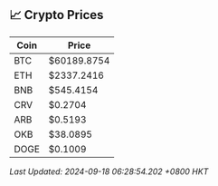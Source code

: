 ## 📈 Crypto Prices

| Coin | Price |
| ---- | ----- |
| BTC | $60189.8754 |
| ETH | $2337.2416 |
| BNB | $545.4154 |
| CRV | $0.2704 |
| ARB | $0.5193 |
| OKB | $38.0895 |
| DOGE | $0.1009 |

_Last Updated: 2024-09-18 06:28:54.202 +0800 HKT_